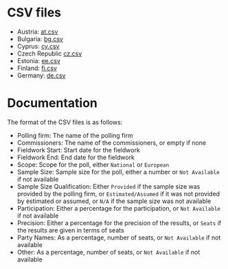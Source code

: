 
# CSV files

* Austria: [at.csv](at.csv)
* Bulgaria: [bg.csv](bg.csv)
* Cyprus: [cy.csv](cy.csv)
* Czech Republic [cz.csv](cz.csv)
* Estonia: [ee.csv](ee.csv)
* Finland: [fi.csv](fi.csv)
* Germany: [de.csv](de.csv)

# Documentation

The format of the CSV files is as follows:

* Polling firm: The name of the polling firm
* Commissioners: The name of the commissioners, or empty if none
* Fieldwork Start: Start date for the fieldwork
* Fieldwork End: End date for the fieldwork
* Scope: Scope for the poll, either `National` or `European`
* Sample Size: Sample size for the poll, either a number or `Not Available` if not available
* Sample Size Qualification: Either `Provided` if the sample size was provided by the polling firm, or `Estimated/Assumed` if it was not provided by estimated or assumed, or `N/A` if the sample size was not available
* Participation: Either a percentage for the participation, or `Not Available` if not available
* Precision: Either a percentage for the precision of the results, or `Seats` if the results are given in terms of seats
* Party Names: As a percentage, number of seats, or `Not Available` if not available
* Other: As a percentage, number of seats, or `Not Available` if not available
